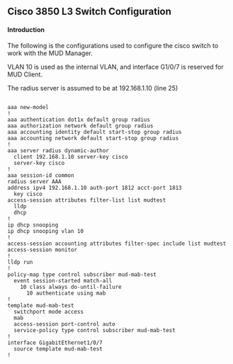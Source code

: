 ## Cisco 3850 L3 Switch Configuration

#### Introduction
The following is the configurations used to configure the cisco switch to work with the MUD Manager. 

VLAN 10 is used as the internal VLAN, and interface G1/0/7 is reserved for MUD Client.

The radius server is assumed to be at 192.168.1.10 (line 25)

```

aaa new-model 
! 
aaa authentication dot1x default group radius 
aaa authorization network default group radius 
aaa accounting identity default start-stop group radius 
aaa accounting network default start-stop group radius 
! 
aaa server radius dynamic-author 
  client 192.168.1.10 server-key cisco 
  server-key cisco 
! 
aaa session-id common 
radius server AAA 
address ipv4 192.168.1.10 auth-port 1812 acct-port 1813 
  key cisco 
access-session attributes filter-list list mudtest 
  lldp 
  dhcp 
! 
ip dhcp snooping 
ip dhcp snooping vlan 10 
! 
access-session accounting attributes filter-spec include list mudtest 
access-session monitor 
! 
lldp run 
! 
policy-map type control subscriber mud-mab-test 
  event session-started match-all 
    10 class always do-until-failure 
      10 authenticate using mab 
! 
template mud-mab-test 
  switchport mode access 
  mab 
  access-session port-control auto 
  service-policy type control subscriber mud-mab-test 
! 
interface GigabitEthernet1/0/7 
  source template mud-mab-test 
!
```
